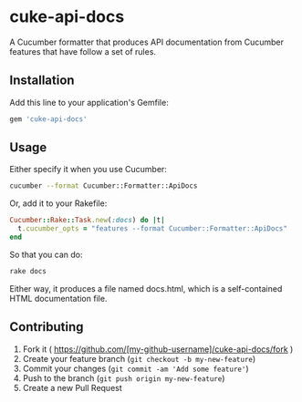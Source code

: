 # cuke-api-docs

A Cucumber formatter that produces API documentation from Cucumber features that have follow a set of rules.

## Installation

Add this line to your application's Gemfile:

```ruby
gem 'cuke-api-docs'
```

## Usage

Either specify it when you use Cucumber:

```bash
cucumber --format Cucumber::Formatter::ApiDocs
```

Or, add it to your Rakefile:

```ruby
Cucumber::Rake::Task.new(:docs) do |t|
  t.cucumber_opts = "features --format Cucumber::Formatter::ApiDocs"
end
```

So that you can do:

```bash
rake docs
```

Either way, it produces a file named docs.html, which is a self-contained HTML documentation file.

## Contributing

1. Fork it ( https://github.com/[my-github-username]/cuke-api-docs/fork )
2. Create your feature branch (`git checkout -b my-new-feature`)
3. Commit your changes (`git commit -am 'Add some feature'`)
4. Push to the branch (`git push origin my-new-feature`)
5. Create a new Pull Request
